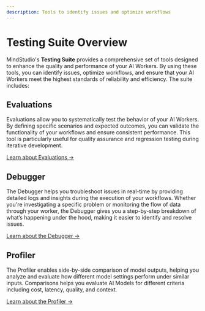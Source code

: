 ```yaml
---
description: Tools to identify issues and optimize workflows
---
```


# Testing Suite Overview

MindStudio's **Testing Suite** provides a comprehensive set of tools designed to enhance the quality and performance of your AI Workers. By using these tools, you can identify issues, optimize workflows, and ensure that your AI Workers meet the highest standards of reliability and efficiency. The suite includes:

## **Evaluations**

Evaluations allow you to systematically test the behavior of your AI Workers. By defining specific scenarios and expected outcomes, you can validate the functionality of your workflows and ensure consistent performance. This tool is particularly useful for quality assurance and regression testing during iterative development.

[Learn about Evaluations →](evaluations.md)

## **Debugger**

The Debugger helps you troubleshoot issues in real-time by providing detailed logs and insights during the execution of your workflows. Whether you're investigating a specific problem or monitoring the flow of data through your worker, the Debugger gives you a step-by-step breakdown of what’s happening under the hood, making it easier to identify and resolve issues.

[Learn about the Debugger →](debugger.md)

## **Profiler**

The Profiler enables side-by-side comparison of model outputs, helping you analyze and evaluate how different model settings perform under similar inputs. Comparisons helps you evaluate AI Models for different criteria including cost, latency, quality, and context.

[Learn about the Profiler →](profiler.md)
